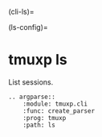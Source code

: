 (cli-ls)=

(ls-config)=

# tmuxp ls

List sessions.

```{eval-rst}
.. argparse::
    :module: tmuxp.cli
    :func: create_parser
    :prog: tmuxp
    :path: ls
```
